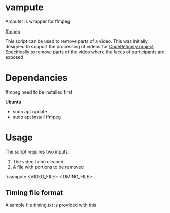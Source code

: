 # vampute
Amputer is wrapper for ffmpeg. 

[ffmpeg](https://ffmpeg.org/)

This script can be used to remove parts of  a video. This was 
initially designed to support the processing of videos
for [CodeRefinery project](https://coderefinery.org/).
Specifically to remove parts of the video where the faces of
participants are exposed

# Dependancies
ffmpeg need to be installed first

**Ubuntu**
 
 - sudo apt update
 - sudo apt install ffmpeg

# Usage
The script requires two inputs:
 
1. The video to be cleaned
2. A file with portions to be removed

./vampute <VIDEO_FILE> <TIMING_FILE>


## Timing file format

A sample file timing.txt is provided with this

